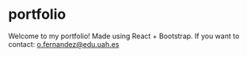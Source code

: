 # portfolio
Welcome to my portfolio!
Made using React + Bootstrap.
If you want to contact: o.fernandez@edu.uah.es